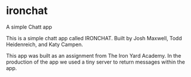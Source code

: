 ironchat
========

A simple Chatt app 

This is a simple chatt app called IRONCHAT. Built by Josh Maxwell, Todd Heidenreich, and Katy Campen. 

This app was built as an assignment from The Iron Yard Academy. 
In the production of the app we used a tiny server to return messages within the app.
